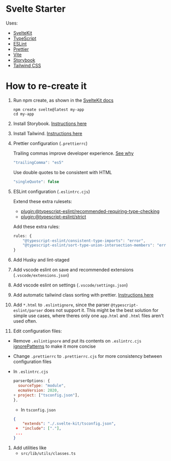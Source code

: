 # Svelte Starter

Uses:

- [SvelteKit](https://kit.svelte.dev/)
- [TypeScript](https://www.typescriptlang.org/)
- [ESLint](https://eslint.org/)
- [Prettier](https://prettier.io/)
- [Vite](https://vitejs.dev/)
- [Storybook](https://storybook.js.org/)
- [Tailwind CSS](https://tailwindcss.com/)

# How to re-create it

1. Run npm create, as shown in the [SvelteKit docs](https://kit.svelte.dev/docs/introduction#getting-started)

   ```
   npm create svelte@latest my-app
   cd my-app
   ```

2. Install Storybook. [Instructions here](https://storybook.js.org/docs/svelte/get-started/install)

3. Install Tailwind. [Instructions here](https://tailwindcss.com/docs/guides/sveltekit)

4. Prettier configuration (`.prettierrc`)

   Trailing commas improve developer experience. [See why](https://developer.mozilla.org/en-US/docs/Web/JavaScript/Reference/Trailing_commas)

   ```js
   "trailingComma": "es5"
   ```

   Use double quotes to be consistent with HTML

   ```js
   "singleQuote": false
   ```

5. ESLint configuration (`.eslintrc.cjs`)

   Extend these extra rulesets:

   - [plugin:@typescript-eslint/recommended-requiring-type-checking](https://typescript-eslint.io/docs/linting/configs/#recommended-requiring-type-checking)
   - [plugin:@typescript-eslint/strict](https://typescript-eslint.io/docs/linting/configs/#strict)

   Add these extra rules:

   ```js
   rules: {
       "@typescript-eslint/consistent-type-imports": "error",
       "@typescript-eslint/sort-type-union-intersection-members": "error",
   }
   ```

6. Add Husky and lint-staged

7. Add vscode eslint on save and recommended extensions (`.vscode/extensions.json`)

8. Add vscode eslint on settings (`.vscode/settings.json`)

9. Add automatic tailwind class sorting with prettier. [Instructions here](https://tailwindcss.com/blog/automatic-class-sorting-with-prettier)

10. Add `*.html` to `.eslintignore`, since the parser `@typescript-eslint/parser` does not support it.
    This might be the best solution for simple use cases, where theres only one `app.html` and `.html` files aren't used often.

11. Edit configuration files:

- Remove `.eslintignore` and put its contents on `.eslintrc.cjs` [ignorePatterns](https://eslint.org/docs/latest/user-guide/configuring/ignoring-code) to make it more concise

- Change `.prettierrc` to `.prettierrc.cjs` for more consistency between configuration files

- In `.eslintrc.cjs`

  ```js
  parserOptions: {
  	sourceType: "module",
  	ecmaVersion: 2020,
  +	project: ["tsconfig.json"],
  },
  ```

  - In `tsconfig.json`

  ```json
  {
      "extends": "./.svelte-kit/tsconfig.json",
   +  "include": ["."],
   ...
  }
  ```

1. Add utilities like
   - `src/lib/utils/classes.ts`
